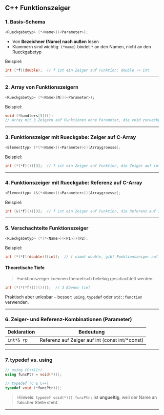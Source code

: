 ## C++ Funktionszeiger

### 1. Basis-Schema
```cpp
<Rueckgabetyp> (*<Name>)(<Parameter>);
```
- Von **Bezeichner (Name) nach außen** lesen
- Klammern sind wichtig: `(*name)` bindet `*` an den Namen, nicht an den Rueckgabetyp

Beispiel:
```cpp
int (*f)(double);  // f ist ein Zeiger auf Funktion: double -> int
```

---

### 2. Array von Funktionszeigern
```cpp
<Rueckgabetyp> (*<Name>[N])(<Parameter>);
```
Beispiel:
```cpp
void (*handlers[3])();
// Array mit 3 Zeigern auf Funktionen ohne Parameter, die void zurueckgeben
```

---

### 3. Funktionszeiger mit Rueckgabe: Zeiger auf C-Array
```cpp
<Elementtyp> (*(*<Name>)(<Parameter>))[Arraygroesse];
```
Beispiel:
```cpp
int (*(*f)())[3];  // f ist ein Zeiger auf Funktion, die Zeiger auf int[3] zurueckgibt
```

---

### 4. Funktionszeiger mit Rueckgabe: Referenz auf C-Array
```cpp
<Elementtyp> (&(*<Name>)(<Parameter>))[Arraygroesse];
```
Beispiel:
```cpp
int (&(*f)())[3];  // f ist ein Zeiger auf Funktion, die Referenz auf int[3] zurueckgibt
```

---

### 5. Verschachtelte Funktionszeiger
```cpp
<Rueckgabetyp> (*(*<Name>)(<P1>))(P2);
```
Beispiel:
```cpp
int (*(*f)(double))(int);  // f nimmt double, gibt Funktionszeiger auf int(int) zurueck
```

#### Theoretische Tiefe
> Funktionszeiger koennen theoretisch beliebig geschachtelt werden:
```cpp
int (*(*(*f)())())();  // 3 Ebenen tief
```
Praktisch aber unlesbar – besser: `using`, `typedef` oder `std::function` verwenden.

---

### 6. Zeiger- und Referenz-Kombinationen (Parameter)

| Deklaration                 | Bedeutung                                      |
|----------------------------|------------------------------------------------|
| `int*& rp`                 | Referenz auf Zeiger auf int (const int/*const)|

---

### 7. typedef vs. using
```cpp
// using (C++11+)
using funcPtr = void(*)();

// typedef (C & C++)
typedef void (*funcPtr)();
```

> Hinweis: `typedef void(*)() funcPtr;` ist **ungueltig**, weil der Name an falscher Stelle steht.

---

